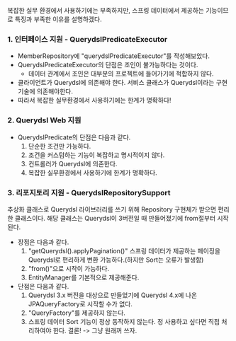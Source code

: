 복잡한 실무 환경에서 사용하기에는 부족하지만, 스프링 데이터에서 제공하는 기능이므로 특징과 부족한 이유를 설명하겠다.
### 1. 인터페이스 지원 - QuerydslPredicateExecutor
- MemberRepository에 "querydslPredicateExecutor"를 작성해보았다.
- QuerydslPredicateExecutor의 단점은 조인이 불가능하다는 것이다.
  - 데이터 관계에서 조인은 대부분의 프로젝트에 들어가기에 적합하지 않다.
- 클라이언트가 Querydsl에 의존해야 한다. 서비스 클래스가 Querydsl이라는 구현 기술에 의존해야한다.
- 따라서 복잡한 실무환경에서 사용하기에는 한계가 명확하다!

### 2. Querydsl Web 지원
- QuerydslPredicate의 단점은 다음과 같다.
  1. 단순한 조건만 가능하다.
  2. 조건을 커스텀하는 기능이 복잡하고 명시적이지 않다.
  3. 컨트롤러가 Querydsl에 의존한다.
  4. 복잡한 실무환경에서 사용하기에 한계가 명확하다.

### 3. 리포지토리 지원 - QuerydslRepositorySupport
추상화 클래스로 Querydsl 라이브러리를 쓰기 위해 Repository 구현체가 받으면 편리한 클래스이다.
해당 클래스는 Querydsl이 3버전일 때 만들어졌기에 from절부터 시작된다.
- 장점은 다음과 같다.
  1. "getQuerydsl().applyPagination()" 스프링 데이터가 제공하는 페이징을 Querydsl로 편리하게 변환 가능하다.(하지만 Sort는 오류가 발생함)
  2. "from()"으로 시작이 가능하다.
  3. EntityManager를 기본적으로 제공해준다.
- 단점은 다음과 같다.
  1. Querydsl 3.x 버전을 대상으로 만들었기에 Querydsl 4.x에 나온 JPAQueryFactory로 시작할 수가 없다.
  2. "QueryFactory"를 제공하지 않는다.
  3. 스프링 데이터 Sort 기능이 정상 동작하지 않는다. 정 사용하고 싶다면 직접 처리하여야 한다.
결론! -> 그냥 원래꺼 쓰자.